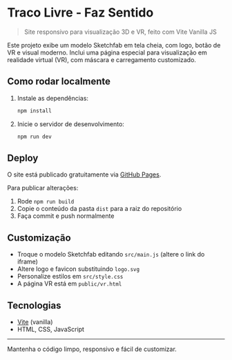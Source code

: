 # Traco Livre - Faz Sentido

> Site responsivo para visualização 3D e VR, feito com Vite Vanilla JS

Este projeto exibe um modelo Sketchfab em tela cheia, com logo, botão de VR e visual moderno. Inclui uma página especial para visualização em realidade virtual (VR), com máscara e carregamento customizado.

## Como rodar localmente

1. Instale as dependências:
   ```sh
   npm install
   ```
2. Inicie o servidor de desenvolvimento:
   ```sh
   npm run dev
   ```

## Deploy

O site está publicado gratuitamente via [GitHub Pages](https://jeanvictordepaula.github.io/).

Para publicar alterações:
1. Rode `npm run build`
2. Copie o conteúdo da pasta `dist` para a raiz do repositório
3. Faça commit e push normalmente

## Customização
- Troque o modelo Sketchfab editando `src/main.js` (altere o link do iframe)
- Altere logo e favicon substituindo `logo.svg`
- Personalize estilos em `src/style.css`
- A página VR está em `public/vr.html`

## Tecnologias
- [Vite](https://vitejs.dev/) (vanilla)
- HTML, CSS, JavaScript

---
Mantenha o código limpo, responsivo e fácil de customizar.
